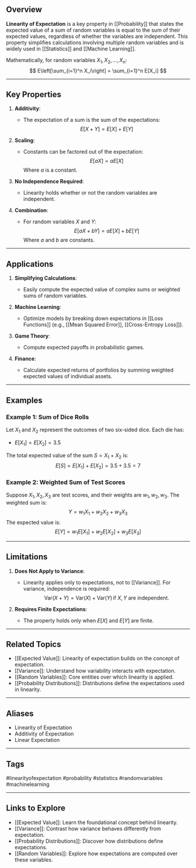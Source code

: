 ## Overview
**Linearity of Expectation** is a key property in [[Probability]] that states the expected value of a sum of random variables is equal to the sum of their expected values, regardless of whether the variables are independent. This property simplifies calculations involving multiple random variables and is widely used in [[Statistics]] and [[Machine Learning]].

Mathematically, for random variables $X_1, X_2, \dots, X_n$:
$$
E\left[\sum_{i=1}^n X_i\right] = \sum_{i=1}^n E[X_i]
$$

---

## Key Properties

1. **Additivity**:
   - The expectation of a sum is the sum of the expectations:
     $$
     E[X + Y] = E[X] + E[Y]
     $$

2. **Scaling**:
   - Constants can be factored out of the expectation:
     $$
     E[aX] = aE[X]
     $$
     Where $a$ is a constant.

3. **No Independence Required**:
   - Linearity holds whether or not the random variables are independent.

4. **Combination**:
   - For random variables $X$ and $Y$:
     $$
     E[aX + bY] = aE[X] + bE[Y]
     $$
     Where $a$ and $b$ are constants.

---

## Applications

1. **Simplifying Calculations**:
   - Easily compute the expected value of complex sums or weighted sums of random variables.

2. **Machine Learning**:
   - Optimize models by breaking down expectations in [[Loss Functions]] (e.g., [[Mean Squared Error]], [[Cross-Entropy Loss]]).

3. **Game Theory**:
   - Compute expected payoffs in probabilistic games.

4. **Finance**:
   - Calculate expected returns of portfolios by summing weighted expected values of individual assets.

---

## Examples

### Example 1: Sum of Dice Rolls
Let $X_1$ and $X_2$ represent the outcomes of two six-sided dice. Each die has:
- $E[X_1] = E[X_2] = 3.5$

The total expected value of the sum $S = X_1 + X_2$ is:
$$
E[S] = E[X_1] + E[X_2] = 3.5 + 3.5 = 7
$$

### Example 2: Weighted Sum of Test Scores
Suppose $X_1, X_2, X_3$ are test scores, and their weights are $w_1, w_2, w_3$. The weighted sum is:
$$
Y = w_1X_1 + w_2X_2 + w_3X_3
$$
The expected value is:
$$
E[Y] = w_1E[X_1] + w_2E[X_2] + w_3E[X_3]
$$

---

## Limitations

1. **Does Not Apply to Variance**:
   - Linearity applies only to expectations, not to [[Variance]]. For variance, independence is required:
     $$
     \text{Var}(X + Y) = \text{Var}(X) + \text{Var}(Y) \, \text{if } X, Y \text{ are independent.}
     $$

2. **Requires Finite Expectations**:
   - The property holds only when $E[X]$ and $E[Y]$ are finite.

---

## Related Topics

- [[Expected Value]]: Linearity of expectation builds on the concept of expectation.
- [[Variance]]: Understand how variability interacts with expectation.
- [[Random Variables]]: Core entities over which linearity is applied.
- [[Probability Distributions]]: Distributions define the expectations used in linearity.

---

## Aliases
- Linearity of Expectation
- Additivity of Expectation
- Linear Expectation

---

## Tags
#linearityofexpectation #probability #statistics #randomvariables #machinelearning

---

## Links to Explore
- [[Expected Value]]: Learn the foundational concept behind linearity.
- [[Variance]]: Contrast how variance behaves differently from expectation.
- [[Probability Distributions]]: Discover how distributions define expectations.
- [[Random Variables]]: Explore how expectations are computed over these variables.